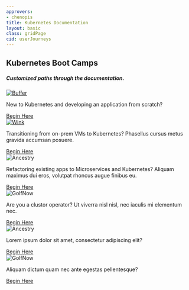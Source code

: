 ```yaml
---
approvers:
- chenopis
title: Kubernetes Documentation
layout: basic
class: gridPage
cid: userJourneys
---
```


<section id="hero" class="light-text">
    <h1>Kubernetes Boot Camps</h1>
    <h5>Customized paths through the documentation.</h5>
</section>


<section id="mainContent">
    <main>
        <div class="content">
            <div class="case-studies">
              <div class="case-study">
                  <a href="/docs/journey/new/">
                    <img src="/images/case_studies/buffer.png" alt="Buffer">
                  </a>
                  <p class="quote">New to Kubernetes and developing an application from scratch?</p>
                  <a href="/docs/journey/new/">Begin Here</a>
              </div>
              <div class="case-study">
                  <a href="/docs/journey/on-prem-vms/">
                    <img src="/images/case_studies/wink_logo.png" alt="Wink">
                  </a>
                  <p class="quote">Transitioning from on-prem VMs to Kubernetes? Phasellus cursus metus gravida accumsan posuere.</p>
                  <a href="/docs/journey/on-prem-vms/">Begin Here</a>
              </div>
              <div class="case-study">
                  <img src="/images/case_studies/ancestry-logo.png" alt="Ancestry">
                  <p class="quote">Refactoring existing apps to Microservices and Kubernetes? Aliquam maximus dui eros, volutpat rhoncus augue finibus eu.</p>
                  <a href="/docs/journey/refactor-app/">Begin Here</a>
              </div>
              <div class="case-study">
                  <img src="/images/case_studies/golfnow.png" alt="GolfNow">
                  <p class="quote">Are you a clustor operator? Ut viverra nisl nisl, nec iaculis mi elementum nec.</p>
                  <a href="/docs/journey/cluster-op/">Begin Here</a>
              </div>
              <div class="case-study">
                  <img src="/images/case_studies/ancestry-logo.png" alt="Ancestry">
                  <p class="quote">Lorem ipsum dolor sit amet, consectetur adipiscing elit?</p>
                  <a href="/docs/journey/lorem/">Begin Here</a>
              </div>
              <div class="case-study">
                  <img src="/images/case_studies/golfnow.png" alt="GolfNow">
                  <p class="quote">Aliquam dictum quam nec ante egestas pellentesque?</p>
                  <a href="/docs/journey/ipsum/">Begin Here</a>
              </div>
            </div>
        </div>
    </main>
</section>